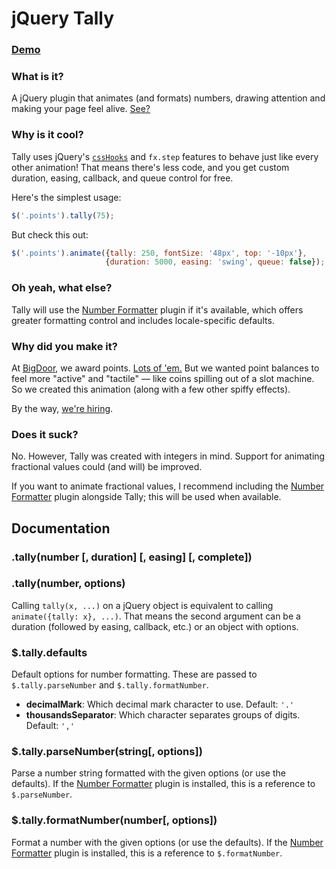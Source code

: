 # jQuery Tally

### [Demo][]

### What is it?

A jQuery plugin that animates (and formats) numbers, drawing attention and making your page feel alive. [See?][Demo]

### Why is it cool?

Tally uses jQuery's [`cssHooks`][cssHooks] and `fx.step` features to behave just like every other animation!
That means there's less code, and you get custom duration, easing, callback, and queue control for free.

Here's the simplest usage:

```javascript
$('.points').tally(75);
```

But check this out:

```javascript
$('.points').animate({tally: 250, fontSize: '48px', top: '-10px'},
                     {duration: 5000, easing: 'swing', queue: false});
```

### Oh yeah, what else?

Tally will use the [Number Formatter][] plugin if it's available, which offers greater formatting control
and includes locale-specific defaults.

### Why did you make it?

At [BigDoor][], we award points. [Lots of 'em.][info] But we wanted point balances to feel more "active" and
"tactile" — like coins spilling out of a slot machine. So we created this animation (along with a few other
spiffy effects).

By the way, [we're hiring][hiring].

### Does it suck?

No. However, Tally was created with integers in mind. Support for animating fractional values could (and will)
be improved.

If you want to animate fractional values, I recommend including the [Number Formatter][] plugin alongside
Tally; this will be used when available.

## Documentation

### .tally(number [, duration] [, easing] [, complete])
### .tally(number, options)

Calling `tally(x, ...)` on a jQuery object is equivalent to calling `animate({tally: x}, ...)`.
That means the second argument can be a duration (followed by easing, callback, etc.) or an object
with options.

### $.tally.defaults

Default options for number formatting. These are passed to `$.tally.parseNumber` and `$.tally.formatNumber`.

* **decimalMark**: Which decimal mark character to use. Default: `'.'`
* **thousandsSeparator**: Which character separates groups of digits. Default: `','`

### $.tally.parseNumber(string[, options])

Parse a number string formatted with the given options (or use the defaults). If the [Number Formatter][]
plugin is installed, this is a reference to `$.parseNumber`.

### $.tally.formatNumber(number[, options])

Format a number with the given options (or use the defaults). If the [Number Formatter][]
plugin is installed, this is a reference to `$.formatNumber`.

[BigDoor]: http://www.bigdoor.com/
[hiring]: http://www.bigdoor.com/about-us/careers/
[Demo]: http://exogen.github.com/jquery-tally/
[Number Formatter]: http://code.google.com/p/jquery-numberformatter/
[cssHooks]: http://api.jquery.com/jQuery.cssHooks/
[info]: http://www.bigdoor.com/blog/bigdoors-infowidget-celebrates-success/